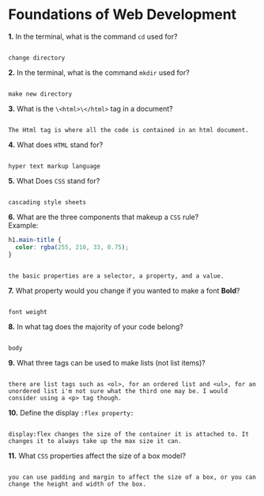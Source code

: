 # Foundations of Web Development

**1.** In the terminal, what is the command `cd` used for?

<!-- enter you answer in the space below -->

```

change directory
```

**2.** In the terminal, what is the command `mkdir` used for?

<!-- enter you answer in the space below -->

```

make new directory
```

**3.** What is the `\<html>\</html>` tag in a document?

<!-- enter you answer in the space below -->

```

The Html tag is where all the code is contained in an html document.

```

**4.** What does `HTML` stand for?

<!-- enter you answer in the space below -->

```

hyper text markup language
```

**5.** What Does `CSS` stand for?

<!-- enter you answer in the space below -->

```

cascading style sheets
```

**6.** What are the three components that makeup a `CSS` rule? <br> Example:

```css
h1.main-title {
  color: rgba(255, 210, 33, 0.75);
}
```

<!-- enter you answer in the space below -->

```

the basic properties are a selector, a property, and a value.

```

**7.** What property would you change if you wanted to make a font **Bold**?

<!-- enter you answer in the space below -->

```

font weight
```

**8.** In what tag does the majority of your code belong?

<!-- enter you answer in the space below -->

```

body
```

**9.** What three tags can be used to make lists (not list items)?

<!-- enter you answer in the space below -->

```

there are list tags such as <ol>, for an ordered list and <ul>, for an unordered list i'm not sure what the third one may be. I would consider using a <p> tag though.

```

**10.** Define the display `:flex property:`

<!-- enter you answer in the space below -->

```

display:flex changes the size of the container it is attached to. It changes it to always take up the max size it can.

```

**11.** What `CSS` properties affect the size of a box model?

<!-- enter you answer in the space below -->

```

you can use padding and margin to affect the size of a box, or you can change the height and width of the box.

```

